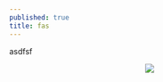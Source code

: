 ```yaml
---
published: true
title: fas
---
```

asdfsf

<p style="text-align: center"><img src="/media/me.jpg"></p>